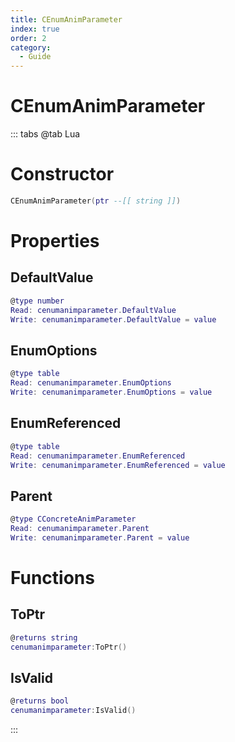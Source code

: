 ```yaml
---
title: CEnumAnimParameter
index: true
order: 2
category:
  - Guide
---
```


# CEnumAnimParameter

::: tabs
@tab Lua
# Constructor
```lua
CEnumAnimParameter(ptr --[[ string ]])
```
# Properties
## DefaultValue 
```lua
@type number
Read: cenumanimparameter.DefaultValue
Write: cenumanimparameter.DefaultValue = value
```
## EnumOptions 
```lua
@type table
Read: cenumanimparameter.EnumOptions
Write: cenumanimparameter.EnumOptions = value
```
## EnumReferenced 
```lua
@type table
Read: cenumanimparameter.EnumReferenced
Write: cenumanimparameter.EnumReferenced = value
```
## Parent 
```lua
@type CConcreteAnimParameter
Read: cenumanimparameter.Parent
Write: cenumanimparameter.Parent = value
```
# Functions
## ToPtr
```lua
@returns string
cenumanimparameter:ToPtr()
```
## IsValid
```lua
@returns bool
cenumanimparameter:IsValid()
```

:::